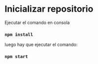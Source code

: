 # Inicializar repositorio

Ejecutar el comando en consola

### `npm install`

luego hay que ejecutar el comando:

### `npm start`